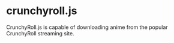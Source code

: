 # crunchyroll.js
CrunchyRoll.js is capable of downloading anime from the popular CrunchyRoll streaming site.
